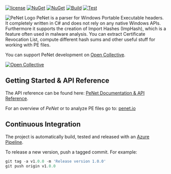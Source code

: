 [![license](https://img.shields.io/github/license/secana/penet.svg)](https://raw.githubusercontent.com/secana/PeNet/master/LICENSE)
[![NuGet](https://img.shields.io/nuget/v/PeNet.svg)](https://www.nuget.org/packages/PeNet/)
[![NuGet](https://img.shields.io/nuget/dt/PeNet.svg)](https://www.nuget.org/packages/PeNet/)
[![Build](https://img.shields.io/azure-devops/build/secana/PeNet/2.svg)](https://dev.azure.com/secana/PeNet/_build?definitionId=2)
[![Test](https://img.shields.io/azure-devops/tests/secana/PeNet/2.svg)](https://dev.azure.com/secana/PeNet/_build?definitionId=2)

![PeNet Logo](https://raw.githubusercontent.com/secana/PeNet/master/resource/linkedin_banner_image_2.png "PeNet - PE analysis made easy")
PeNet is a parser for Windows Portable Executable headers. It completely written in C# and does not rely on any native Windows APIs.
Furthermore it supports the creation of Import Hashes (ImpHash), which is a feature often used in malware analysis. You can extract Certificate Revocation List, compute different hash sums and other useful stuff for working with PE files.

You can support PeNet development on [Open Collective](https://opencollective.com/penet).

[![Open Collective](https://opencollective.com/penet/donate/button.png?color=blue)](https://opencollective.com/penet)

## Getting Started & API Reference

The API reference can be found here: [PeNet Documentation & API Reference](http://secana.github.io/PeNet).

For an overview of *PeNet* or to analyze PE files go to: [penet.io](http://penet.io)

## Continuous Integration

The project is automatically build, tested and released with an [Azure Pipeline](https://dev.azure.com/secana/PeNet).

To release a new version, push a tagged commit. For example:

 ```powershell
 git tag -a v1.0.0 -m 'Release version 1.0.0'
 git push origin v1.0.0
 ```
